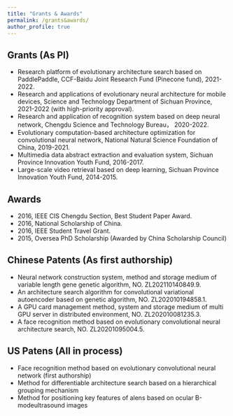 ```yaml
---
title: "Grants & Awards"
permalink: /grants&awards/
author_profile: true
---
```


## Grants (As PI)
* Research platform of evolutionary architecture search based on PaddlePaddle, CCF-Baidu Joint Research Fund (Pinecone fund), 2021-2022.
* Research and applications of evolutionary neural architecture for mobile devices, Science and Technology Department of Sichuan Province, 2021-2022 (with high-priority approval).
* Research and application of recognition system based on deep neural network, Chengdu Science and Technology Bureau， 2020-2022.
* Evolutionary computation-based architecture optimization for convolutional neural network, National Natural Science Foundation of China, 2019-2021.
* Multimedia data abstract extraction and evaluation system, Sichuan Province Innovation Youth Fund, 2016-2017.
* Large-scale video retrieval based on deep learning, Sichuan Province Innovation Youth Fund, 2014-2015.

## Awards
* 2016, IEEE CIS Chengdu Section, Best Student Paper Award.
* 2016, National Scholarship of China.
* 2016, IEEE Student Travel Grant.
* 2015, Oversea PhD Scholarship (Awarded by China Scholarship Council)

## Chinese Patents (As first authorship)
* Neural network construction system, method and storage medium of variable length gene genetic algorithm, NO. ZL202110140849.9.
* An architecture search algorithm for convolutional variational autoencoder based on genetic algorithm, NO. ZL202010194858.1.
* A GPU card management method, system and storage medium of multi GPU server in distributed environment, NO. ZL202010081235.3.
* A face recognition method based on evolutionary convolutional neural architecture search, NO. ZL20201095004.5. 

## US Patens (All in process)
* Face recognition method based on evolutionary convolutional neural network (first authorship)
* Method for differentiable architecture search based on a hierarchical grouping mechanism
* Method for positioning key features of alens based on ocular B-modeultrasound images
